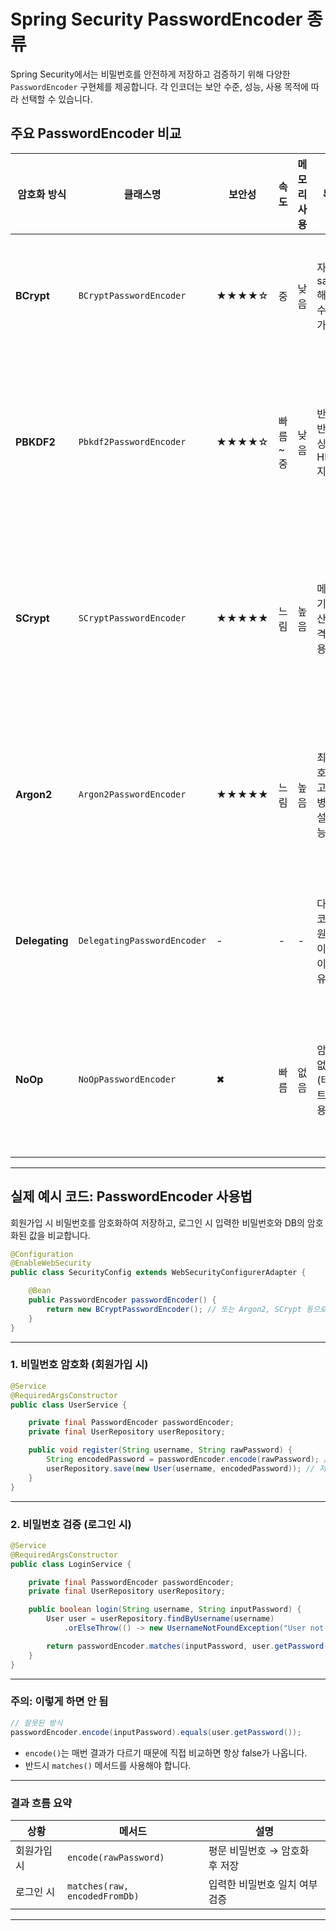 # Spring Security PasswordEncoder 종류

Spring Security에서는 비밀번호를 안전하게 저장하고 검증하기 위해 다양한 `PasswordEncoder` 구현체를 제공합니다. 각 인코더는 보안 수준, 성능, 사용 목적에 따라 선택할 수 있습니다.

## 주요 PasswordEncoder 비교

| 암호화 방식    | 클래스명                    | 보안성 | 속도    | 메모리 사용 | 특징                                   | 사용 예시                     |
| -------------- | --------------------------- | ------ | ------- | ----------- | -------------------------------------- | ----------------------------- |
| **BCrypt**     | `BCryptPasswordEncoder`     | ★★★★☆  | 중      | 낮음        | 자동 salt, 해싱 횟수 조절 가능         | 일반적인 웹 서비스            |
| **PBKDF2**     | `Pbkdf2PasswordEncoder`     | ★★★★☆  | 빠름~중 | 낮음        | 반복 기반 해싱, HMAC 지원              | 보안 요구사항 높은 서비스     |
| **SCrypt**     | `SCryptPasswordEncoder`     | ★★★★★  | 느림    | 높음        | 메모리 기반 연산, 공격자 비용 높음     | 핀테크, 의료 등 고보안 시스템 |
| **Argon2**     | `Argon2PasswordEncoder`     | ★★★★★  | 느림    | 높음        | 최신 암호화 알고리즘, 병렬성 설정 가능 | 최신 보안 표준 적용 서비스    |
| **Delegating** | `DelegatingPasswordEncoder` | -      | -       | -           | 다중 인코더 지원, 마이그레이션에 유용  | 기존 데이터 이관 시           |
| **NoOp**       | `NoOpPasswordEncoder`       | ✖      | 빠름    | 없음        | 암호화 없음 (테스트 전용)              | 로컬 테스트 용도만 사용       |

---

## 실제 예시 코드: PasswordEncoder 사용법

회원가입 시 비밀번호를 암호화하여 저장하고, 로그인 시 입력한 비밀번호와 DB의 암호화된 값을 비교합니다.

```java
@Configuration
@EnableWebSecurity
public class SecurityConfig extends WebSecurityConfigurerAdapter {

    @Bean
    public PasswordEncoder passwordEncoder() {
        return new BCryptPasswordEncoder(); // 또는 Argon2, SCrypt 등으로 교체 가능
    }
}
```

---

### 1. 비밀번호 암호화 (회원가입 시)

```java
@Service
@RequiredArgsConstructor
public class UserService {

    private final PasswordEncoder passwordEncoder;
    private final UserRepository userRepository;

    public void register(String username, String rawPassword) {
        String encodedPassword = passwordEncoder.encode(rawPassword); // 암호화
        userRepository.save(new User(username, encodedPassword)); // 저장
    }
}
```

---

### 2. 비밀번호 검증 (로그인 시)

```java
@Service
@RequiredArgsConstructor
public class LoginService {

    private final PasswordEncoder passwordEncoder;
    private final UserRepository userRepository;

    public boolean login(String username, String inputPassword) {
        User user = userRepository.findByUsername(username)
            .orElseThrow(() -> new UsernameNotFoundException("User not found"));

        return passwordEncoder.matches(inputPassword, user.getPassword()); // 검증
    }
}
```

---

### 주의: 이렇게 하면 안 됨

```java
// 잘못된 방식
passwordEncoder.encode(inputPassword).equals(user.getPassword());
```

- `encode()`는 매번 결과가 다르기 때문에 직접 비교하면 항상 false가 나옵니다.
- 반드시 `matches()` 메서드를 사용해야 합니다.

---

### 결과 흐름 요약

| 상황        | 메서드                        | 설명                           |
| ----------- | ----------------------------- | ------------------------------ |
| 회원가입 시 | `encode(rawPassword)`         | 평문 비밀번호 → 암호화 후 저장 |
| 로그인 시   | `matches(raw, encodedFromDb)` | 입력한 비밀번호 일치 여부 검증 |

---
